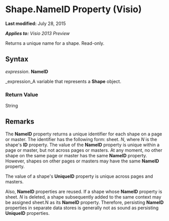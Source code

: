 
# Shape.NameID Property (Visio)

 **Last modified:** July 28, 2015

 _**Applies to:** Visio 2013 Preview_

Returns a unique name for a shape. Read-only.


## Syntax

 _expression_. **NameID**

 _expression_A variable that represents a  **Shape** object.


### Return Value

String


## Remarks

The  **NameID** property returns a unique identifier for each shape on a page or master. The identifier has the following form: sheet. _N_, where  _N_ is the shape's **ID** property. The value of the **NameID** property is unique within a page or master, but not across pages or masters. At any moment, no other shape on the same page or master has the same **NameID** property. However, shapes on other pages or masters may have the same **NameID** property.

The value of a shape's  **UniqueID** property is unique across pages and masters.

Also,  **NameID** properties are reused. If a shape whose **NameID** property is sheet. _N_ is deleted, a shape subsequently added to the same context may be assigned sheet.N as its **NameID** property. Therefore, persisting **NameID** properties in separate data stores is generally not as sound as persisting **UniqueID** properties.

